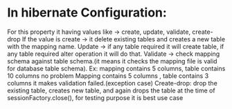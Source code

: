 # In hibernate Configuration:

<property name=”hbm2ddl.auto”></property>
For this property it having values like -> create, update, validate, create-drop
If the value is create -> it delete existing tables and creates a new table with the mapping name.
Update -> if any table required it will create table, if any table required alter operation it will do that.
Validate -> check mapping schema against table schema.(it means it checks the mapping file is valid for database table schema).
Ex: mapping contains 5 columns, table contains 10 columns no problem
      Mapping contains 5 columns , table contains 3 columns it makes validation failed.(exception case)
Create-drop: drop the existing table, creates new table, and again drops the table at the time of sessionFactory.close(), for testing purpose it is best use case